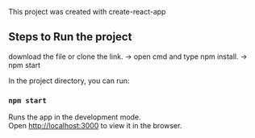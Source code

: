 ﻿This project was created with create-react-app

## Steps to Run the project

download the file or clone the link.
-> open cmd and type npm install.
-> npm start

In the project directory, you can run:

### `npm start`

Runs the app in the development mode.<br>
Open [http://localhost:3000](http://localhost:3000) to view it in the browser.
